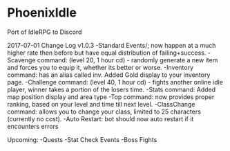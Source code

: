 # PhoenixIdle
Port of IdleRPG to Discord

2017-07-01 Change Log v1.0.3
-Standard Events/; now happen at a much higher rate then before but have equal distribution of failing+success.
-Scavenge command: (level 20, 1 hour cd) - randomly generate a new item and forces you to equip it, whether its better or worse.
-Inventory command: has an alias called inv.
                    Added Gold display to your inventory page.
-Challenge command: (level 40, 1 hour cd) - fights another online idle player, winner takes a portion of the losers time.
-Stats command: Added map position display and area type
-Top command: now provides proper ranking, based on your level and time till next level.
-ClassChange command: allows you to change your class, limited to 25 characters (currently no cost).
-Auto Restart: bot should now auto restart if it encounters errors

Upcoming:
-Quests
-Stat Check Events
-Boss Fights
